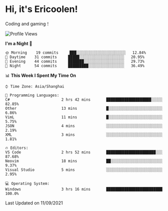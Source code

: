 # Hi, it's Ericoolen!
Coding and gaming！

<!--START_SECTION:waka-->
![Profile Views](http://img.shields.io/badge/Profile%20Views-58-blue)

**I'm a Night 🦉** 

```text
🌞 Morning    19 commits     ███░░░░░░░░░░░░░░░░░░░░░░   12.84% 
🌆 Daytime    31 commits     █████░░░░░░░░░░░░░░░░░░░░   20.95% 
🌃 Evening    44 commits     ███████░░░░░░░░░░░░░░░░░░   29.73% 
🌙 Night      54 commits     █████████░░░░░░░░░░░░░░░░   36.49%

```


📊 **This Week I Spent My Time On** 

```text
⌚︎ Time Zone: Asia/Shanghai

💬 Programming Languages: 
C#                       2 hrs 42 mins       ████████████████████░░░░░   82.85% 
Other                    13 mins             █░░░░░░░░░░░░░░░░░░░░░░░░   6.86% 
VimL                     11 mins             █░░░░░░░░░░░░░░░░░░░░░░░░   5.75% 
JSON                     4 mins              ░░░░░░░░░░░░░░░░░░░░░░░░░   2.19% 
XML                      3 mins              ░░░░░░░░░░░░░░░░░░░░░░░░░   1.81%

🔥 Editors: 
VS Code                  2 hrs 52 mins       ██████████████████████░░░   87.68% 
Neovim                   18 mins             ██░░░░░░░░░░░░░░░░░░░░░░░   9.37% 
Visual Studio            5 mins              ░░░░░░░░░░░░░░░░░░░░░░░░░   2.95%

💻 Operating System: 
Windows                  3 hrs 16 mins       █████████████████████████   100.0%

```


 Last Updated on 11/09/2021
<!--END_SECTION:waka-->

